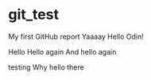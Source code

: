 # git_test
My first GitHub report Yaaaay
Hello Odin!

Hello 
Hello again
And hello again

testing
Why hello there
